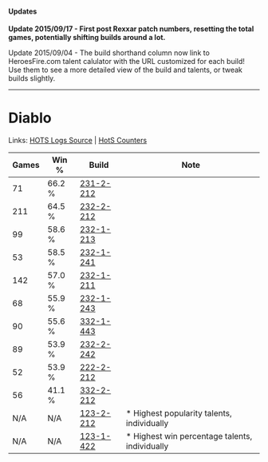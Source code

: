 #### Updates
**Update 2015/09/17 - First post Rexxar patch numbers, resetting the total games, potentially shifting builds around a lot.**

Update 2015/09/04 - The build shorthand column now link to HeroesFire.com talent calulator with the URL customized for each build!  
Use them to see a more detailed view of the build and talents, or tweak builds slightly.

***

# Diablo

Links: [HOTS Logs Source](https://www.hotslogs.com/Sitewide/HeroDetails?Hero=Diablo) | [HotS Counters](http://hotscounters.com/#/hero/Diablo)

Games  | Win %  | Build     | Note
-----  | -----  | -----     | ----
71     | 66.2 % | [231-2-212](http://www.heroesfire.com/hots/talent-calculator/diablo#kzwK) | 
211    | 64.5 % | [232-2-212](http://www.heroesfire.com/hots/talent-calculator/diablo#l0Ma) | 
99     | 58.6 % | [232-1-213](http://www.heroesfire.com/hots/talent-calculator/diablo#l06z) | 
53     | 58.5 % | [232-1-241](http://www.heroesfire.com/hots/talent-calculator/diablo#l07P) | 
142    | 57.0 % | [232-1-211](http://www.heroesfire.com/hots/talent-calculator/diablo#l06x) | 
68     | 55.9 % | [232-1-243](http://www.heroesfire.com/hots/talent-calculator/diablo#l07R) | 
90     | 55.6 % | [332-1-443](http://www.heroesfire.com/hots/talent-calculator/diablo#oqJZ) | 
89     | 53.9 % | [232-2-242](http://www.heroesfire.com/hots/talent-calculator/diablo#l0N2) | 
52     | 53.9 % | [222-2-212](http://www.heroesfire.com/hots/talent-calculator/diablo#kdy4) | 
56     | 41.1 % | [332-2-212](http://www.heroesfire.com/hots/talent-calculator/diablo#oqVa) | 
N/A    | N/A    | [123-2-212](http://www.heroesfire.com/hots/talent-calculator/diablo#gsFK) | * Highest popularity talents, individually
N/A    | N/A    | [123-1-422](http://www.heroesfire.com/hots/talent-calculator/diablo#gs2-) | * Highest win percentage talents, individually
